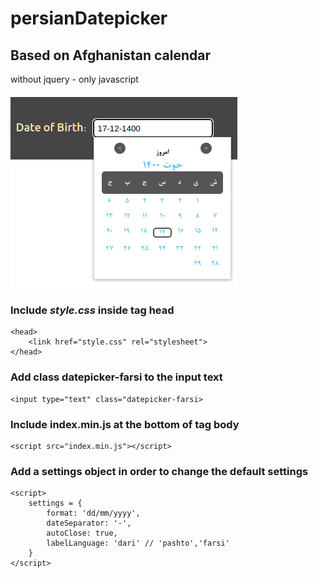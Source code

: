 # persianDatepicker

## Based on Afghanistan calendar
<p>without jquery - only javascript</p>

![datepicker](https://github.com/alipanahi/persianDatepicker/blob/main/img/datepicker.png)

### Include ***style.css*** inside tag head

    <head>
        <link href="style.css" rel="stylesheet">
    </head>

### Add class <strong>datepicker-farsi</strong> to the input text

    <input type="text" class="datepicker-farsi>

### Include <strong>index.min.js</strong> at the bottom of tag body

    <script src="index.min.js"></script>

### Add a <strong>settings</strong> object in order to change the default settings
        
    <script>
        settings = {
            format: 'dd/mm/yyyy',
            dateSeparator: '-',
            autoClose: true,
            labelLanguage: 'dari' // 'pashto','farsi'
        }
    </script>
